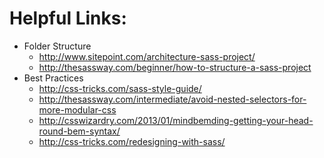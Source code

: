# Helpful Links:

<!-- prettier-ignore -->
- Folder Structure
	- http://www.sitepoint.com/architecture-sass-project/
	- http://thesassway.com/beginner/how-to-structure-a-sass-project
- Best Practices
	- http://css-tricks.com/sass-style-guide/
	- http://thesassway.com/intermediate/avoid-nested-selectors-for-more-modular-css
	- http://csswizardry.com/2013/01/mindbemding-getting-your-head-round-bem-syntax/
	- http://css-tricks.com/redesigning-with-sass/
